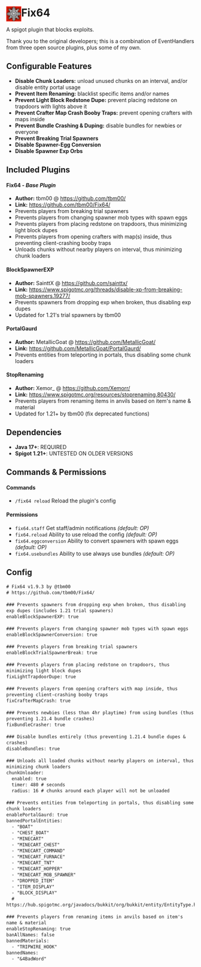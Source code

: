 

# Fix64 <img align="left" src="icon.png" alt="Item64 Icon" width="40"/>
A spigot plugin that blocks exploits.

Thank you to the original developers; this is a combination of EventHandlers from three open source plugins, plus some of my own.


## Configurable Features
- **Disable Chunk Loaders:** unload unused chunks on an interval, and/or disable entity portal usage
- **Prevent Item Renaming:** blacklist specific items and/or names
- **Prevent Light Block Redstone Dupe:** prevent placing redstone on trapdoors with lights above it
- **Prevent Crafter Map Crash Booby Traps:** prevent opening crafters with maps inside
- **Prevent Bundle Crashing & Duping:** disable bundles for newbies or everyone
- **Prevent Breaking Trial Spawners**
- **Disable Spawner-Egg Conversion**
- **Disable Spawner Exp Orbs**


## Included Plugins
#### Fix64 *- Base Plugin*  
- **Author:** tbm00 @ https://github.com/tbm00/  
- **Link:** https://github.com/tbm00/Fix64/  
- Prevents players from breaking trial spawners
- Prevents players from changing spawner mob types with spawn eggs
- Prevents players from placing redstone on trapdoors, thus minimizing light block dupes
- Prevents players from opening crafters with map(s) inside, thus preventing client-crashing booby traps
- Unloads chunks without nearby players on interval, thus minimizing chunk loaders

#### BlockSpawnerEXP  
- **Author:** SainttX @ https://github.com/sainttx/  
- **Link:** https://www.spigotmc.org/threads/disable-xp-from-breaking-mob-spawners.19277/  
- Prevents spawners from dropping exp when broken, thus disabling exp dupes
- Updated for 1.21's trial spawners by tbm00
  
#### PortalGaurd  
- **Author:** MetallicGoat @ https://github.com/MetallicGoat/  
- **Link:** https://github.com/MetallicGoat/PortalGaurd/  
- Prevents entities from teleporting in portals, thus disabling some chunk loaders
  
#### StopRenaming  
- **Author:** Xemor_ @ https://github.com/Xemorr/  
- **Link:** https://www.spigotmc.org/resources/stoprenaming.80430/  
- Prevents players from renaming items in anvils based on item's name & material
- Updated for 1.21+ by tbm00 (fix deprecated functions)


## Dependencies
- **Java 17+**: REQUIRED
- **Spigot 1.21+**: UNTESTED ON OLDER VERSIONS


## Commands & Permissions
#### Commands
- `/fix64 reload` Reload the plugin's config
#### Permissions
- `fix64.staff` Get staff/admin notifications *(default: OP)*
- `fix64.reload` Ability to use reload the config *(default: OP)*
- `fix64.eggconversion` Ability to convert spawners with spawn eggs *(default: OP)*
- `fix64.usebundles` Ability to use always use bundles *(default: OP)*


## Config
```
# Fix64 v1.9.3 by @tbm00
# https://github.com/tbm00/Fix64/

### Prevents spawners from dropping exp when broken, thus disabling exp dupes (includes 1.21 trial spawners)
enableBlockSpawnerEXP: true

### Prevents players from changing spawner mob types with spawn eggs
enableBlockSpawnerConversion: true

### Prevents players from breaking trial spawners
enableBlockTrialSpawnerBreak: true

### Prevents players from placing redstone on trapdoors, thus minimizing light block dupes
fixLightTrapdoorDupe: true

### Prevents players from opening crafters with map inside, thus preventing client-crashing booby traps
fixCrafterMapCrash: true

### Prevents newbies (less than 4hr playtime) from using bundles (thus preventing 1.21.4 bundle crashes)
fixBundleCrasher: true

### Disable bundles entirely (thus preventing 1.21.4 bundle dupes & crashes)
disableBundles: true

### Unloads all loaded chunks without nearby players on interval, thus minimizing chunk loaders
chunkUnloader:
  enabled: true
  timer: 480 # seconds
  radius: 16 # chunks around each player will not be unloaded

### Prevents entities from teleporting in portals, thus disabling some chunk loaders
enablePortalGaurd: true
bannedPortalEntities:
  - "BOAT"
  - "CHEST_BOAT"
  - "MINECART"
  - "MINECART_CHEST"
  - "MINECART_COMMAND"
  - "MINECART_FURNACE"
  - "MINECART_TNT"
  - "MINECART_HOPPER"
  - "MINECART_MOB_SPAWNER"
  - "DROPPED_ITEM"
  - "ITEM_DISPLAY"
  - "BLOCK_DISPLAY"
  # https://hub.spigotmc.org/javadocs/bukkit/org/bukkit/entity/EntityType.html

### Prevents players from renaming items in anvils based on item's name & material
enableStopRenaming: true
banAllNames: false
bannedMaterials:
  - "TRIPWIRE_HOOK"
bannedNames:
  - "&4BadWord"
```
